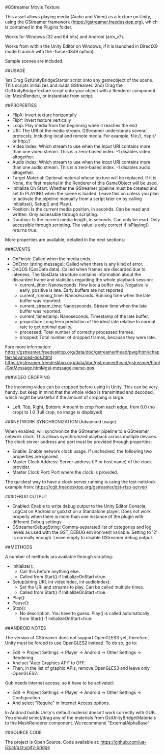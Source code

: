 #GStreamer Movie Texture

This asset allows playing media (Audio and Video) as a texture on Unity, using the GStreamer framework (https://gstreamer.freedesktop.org), which is contained in the Plugins folder.

Works for Windows (32 and 64 bits) and Android (arm_v7).

Works from within the Unity Editor on Windows, if it is launched in DirectX9 mode (Launch with the -force-d3d9 option).

Sample scenes are included.


##USAGE

1st) Drag GstUnityBridgeStarter script onto any gameobject of the scene. This scripts initializes and loads GStreamer. 
2nd) Drag the GstUnityBridgeTexture script onto your object with a Renderer component (ie: MeshRender), or instantiate from script.

##PROPERTIES

- FlipX: Invert texture horizontally
- FlipY: Invert texture vertically
- Loop: Play media from the beginning when it reaches the end
- URI: The URI of the media stream. GStreamer understands several protocols, including local and remote media. For example, file://, rtsp:// or http://
- Video Index: Which stream to use when the input URI contains more than one video stream. This is a zero-based index. -1 disables video altogether.
- Audio Index: Which stream to use when the input URI contains more than one audio stream. This is a zero-based index. -1 disables audio altogether.
- Target Material: Optional material whose texture will be replaced. If it is None, the first material in the Renderer of this GameObject will be used.
- Initialize On Start: Whether the GStreamer pipeline must be created and set to PLAYING when the scene is loaded. Leave this on unless you plan to activate the pipeline manually from a script later on by calling Initialize(), Setup() and Play().
- Position: Is the current media position, in seconds. Can be read and written. Only accessible through scripting.
- Duration: Is the current media length, in seconds. Can only be read. Only accessible through scripting. The value is only correct if IsPlaying() returns true.

More properties are available, detailed in the next sections:

###EVENTS

- OnFinish: Called when the media ends.
- OnError (string message): Called when there is any kind of error.
- OnQOS (QosData data): Called when frames are discarded due to lateness. The QosData structure contains information about the discarded frame and statistics regarding the whole playback session:
   - current_jitter: Nanoseconds. How late a buffer was. Negative is early, positive is late. Early buffers are not reported.
   - current_running_time: Nanoseconds. Running time when the late buffer was reported.
   - current_stream_time: Nanoseconds. Stream time when the late buffer was reported.
   - current_timestamp: Nanoseconds. Timestamp of the late buffer.
   - proportion: Long term prediction of the ideal rate relative to normal rate to get optimal quality.
   - processed: Total number of correctly processed frames.
   - dropped: Total number of dropped frames, because they were late.

Fore more information:
https://gstreamer.freedesktop.org/data/doc/gstreamer/head/pwg/html/chapter-advanced-qos.html
https://gstreamer.freedesktop.org/data/doc/gstreamer/head/gstreamer/html/GstMessage.html#gst-message-parse-qos

###VIDEO CROPPING

The incoming video can be cropped before using in Unity. This can be very handy, but keep in mind that the whole video is transmitted and decoded, which might be wasteful if the amount of cropping is large.

- Left, Top, Right, Bottom: Amount to crop from each edge, from 0.0 (no crop) to 1.0 (full crop, no image is displayed)

###NETWORK SYNCHRONIZATION (Advanced usage)

When enabled, will synchronize the GStreamer pipeline to a GStreamer network clock. This allows synchronized playback across multiple devices. The clock server address and port must be provided through properties:
- Enable: Enable network clock usage. If unchecked, the following two properties are ignored.
- Master Clock Address: Server address (IP or host name) of the clock provider.
- Master Clock Port: Port where the clock is provided.

The quickest way to have a clock server running is using the test-netclock example from:
https://cgit.freedesktop.org/gstreamer/gst-rtsp-server/

###DEBUG OUTPUT

- Enabled: Enable to write debug output to the Unity Editor Console, LogCat on Android or gub.txt on a Standalone player. Does not work properly when there is more than one instance of the plugin with different Debug settings.
- GStreamerDebugString: Comma-separated list of categories and log levels as used with the GST_DEBUG environment variable. Setting to '2' is normally enough. Leave empty to disable GStreamer debug output.


##METHODS

A number of methods ara available through scripting:

- Initialize():
    - Call this before anything else.
    - Called from Start() if InitializeOnStart=true.
- Setup(string URI, int videoIndec, int audioIndex):
    - Set the URI and streams to play. Can be called multiple times.
    - Called from Start() if InitializeOnStart=true.
- Play():
- Pause():
- Stop():
    - No description. You have to guess.
    Play() is called automatically from Start() if InitializeOnStart=true.

##ANDROID NOTES

The version of GStreamer does not support OpenGLES3 yet, therefore, Unity must be forced to use OpenGLES2 instead. To do so, go to:
- Edit -> Project Settings -> Player -> Android -> Other Settings -> Rendering
- And set "Auto Graphics API" to OFF.
- Then, in the list of graphic APIs, remove OpenGLES3 and leave only OpenGLES2.

Gub needs internet access, so it have to be activated:
- Edit -> Project Settings -> Player -> Android -> Other Settings -> Configuration
- And select "Require" in Internet Access options.

In Android builds Unity's default material doesn't work correctly with GUB. You should select/drag any of the materials from GstUnityBridge\Materials to the MeshRenderer component. We recommend "ExternalAlphaBase".


##SOURCE CODE

The project is Open Source. Code available at:
https://github.com/ua-i2cat/gst-unity-bridge
